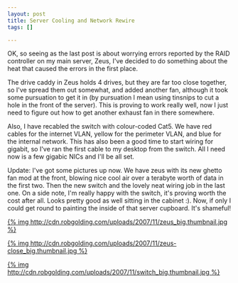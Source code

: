 ```yaml
--- 
layout: post
title: Server Cooling and Network Rewire
tags: []

---
```


OK, so seeing as the last post is about worrying errors reported by the RAID
controller on my main server, Zeus, I've decided to do something about the heat
that caused the errors in the first place.

The drive caddy in Zeus holds 4 drives, but they are far too close together, so
I've spread them out somewhat, and added another fan, although it took some
pursuation to get it in (by pursuation I mean using tinsnips to cut a hole in
the front of the server). This is proving to work really well, now I just need
to figure out how to get another exhaust fan in there somewhere.

Also, I have recabled the switch with colour-coded Cat5. We have red cables for
the internet VLAN, yellow for the perimeter VLAN, and blue for the internal
network. This has also been a good time to start wiring for gigabit, so I've ran
the first cable to my desktop from the switch. All I need now is a few gigabic
NICs and I'll be all set.

Update: I've got some pictures up now. We have zeus with its new ghetto fan mod
at the front, blowing nice cool air over a terabyte worth of data in the first
two. Then the new switch and the lovely neat wiring job in the last one. On a
side note, I'm really happy with the switch, it's proving worth the cost after
all. Looks pretty good as well sitting in the cabinet :). Now, if only I could
get round to painting the inside of that server cupboard. It's shameful!

[{% img http://cdn.robgolding.com/uploads/2007/11/zeus_big.thumbnail.jpg %}][1]

[{% img http://cdn.robgolding.com/uploads/2007/11/zeus-close_big.thumbnail.jpg %}][2]

[{% img http://cdn.robgolding.com/uploads/2007/11/switch_big.thumbnail.jpg %}][3]

[1]: http://cdn.robgolding.com/uploads/2007/11/zeus_big.jpg "Zeus with new fan installed"
[2]: http://cdn.robgolding.com/uploads/2007/11/zeus-close_big.jpg "Zeus with new fan installed (closeup)"
[3]: http://cdn.robgolding.com/uploads/2007/11/switch_big.jpg "New switch wiring with colour-coded CAT5"
